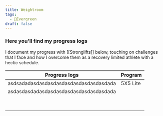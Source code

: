 ```yaml
---
title: Weightroom
tags:
  - 🌲Evergreen
draft: false
---
```


### Here you'll find my progress logs

I document my progress with [[Stronglifts]] below, touching on challenges that I face and how I overcome them as a recovery limited athlete with a hectic schedule. 


| Progress logs                          | Program  |
| -------------------------------------- | -------- |
| asdsadadasdasdasdasdasdasdasdasdasdada | 5X5 Lite |
| asdasdasdadasdasdasdasdasdasdasdasdada |          |
|                                        |          |
|                                        |          |
|                                        |          |
|                                        |          |
|                                        |          |
|                                        |          |
|                                        |          |
|                                        |          |
